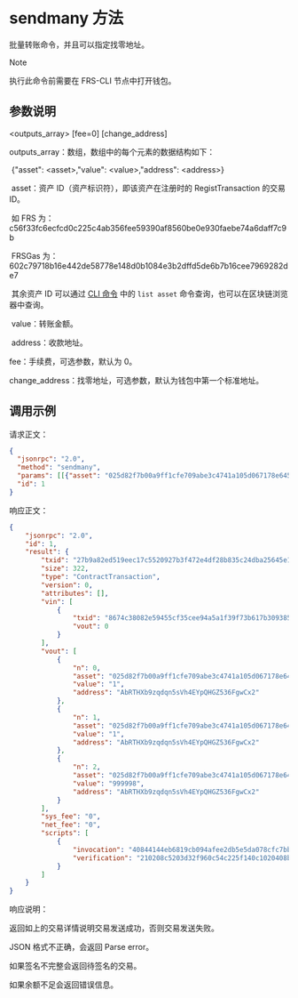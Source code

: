 # sendmany 方法

批量转账命令，并且可以指定找零地址。

> [!Note]
> 执行此命令前需要在 FRS-CLI 节点中打开钱包。

## 参数说明

\<outputs_array> \[fee=0] \[change_address]

outputs_array：数组，数组中的每个元素的数据结构如下：

​	{"asset": \<asset>,"value": \<value>,"address": \<address>}

​	asset：资产 ID（资产标识符），即该资产在注册时的 RegistTransaction 的交易 ID。

​	如 FRS 为：c56f33fc6ecfcd0c225c4ab356fee59390af8560be0e930faebe74a6daff7c9b

​	FRSGas 为：602c79718b16e442de58778e148d0b1084e3b2dffd5de6b7b16cee7969282de7

​	其余资产 ID 可以通过 [CLI 命令](../cli.md) 中的 `list asset` 命令查询，也可以在区块链浏览器中查询。

​	value：转账金额。

​	address：收款地址。

fee：手续费，可选参数，默认为 0。

change_address：找零地址，可选参数，默认为钱包中第一个标准地址。

## 调用示例

请求正文：

```json
{
  "jsonrpc": "2.0",
  "method": "sendmany",
  "params": [[{"asset": "025d82f7b00a9ff1cfe709abe3c4741a105d067178e645bc3ebad9bc79af47d4","value": 1,"address": "AbRTHXb9zqdqn5sVh4EYpQHGZ536FgwCx2"},{"asset": "025d82f7b00a9ff1cfe709abe3c4741a105d067178e645bc3ebad9bc79af47d4","value": 1,"address": "AbRTHXb9zqdqn5sVh4EYpQHGZ536FgwCx2"}]],
  "id": 1
}
```

响应正文：

```json
{
    "jsonrpc": "2.0",
    "id": 1,
    "result": {
        "txid": "27b9a82ed519eec17c5520927b3f472e4df28b835c24dba25645e1650ed8d2ac",
        "size": 322,
        "type": "ContractTransaction",
        "version": 0,
        "attributes": [],
        "vin": [
            {
                "txid": "8674c38082e59455cf35cee94a5a1f39f73b617b3093859aa199c756f7900f1f",
                "vout": 0
            }
        ],
        "vout": [
            {
                "n": 0,
                "asset": "025d82f7b00a9ff1cfe709abe3c4741a105d067178e645bc3ebad9bc79af47d4",
                "value": "1",
                "address": "AbRTHXb9zqdqn5sVh4EYpQHGZ536FgwCx2"
            },
            {
                "n": 1,
                "asset": "025d82f7b00a9ff1cfe709abe3c4741a105d067178e645bc3ebad9bc79af47d4",
                "value": "1",
                "address": "AbRTHXb9zqdqn5sVh4EYpQHGZ536FgwCx2"
            },
            {
                "n": 2,
                "asset": "025d82f7b00a9ff1cfe709abe3c4741a105d067178e645bc3ebad9bc79af47d4",
                "value": "999998",
                "address": "AbRTHXb9zqdqn5sVh4EYpQHGZ536FgwCx2"
            }
        ],
        "sys_fee": "0",
        "net_fee": "0",
        "scripts": [
            {
                "invocation": "40844144eb6819cb094afee2db5e5da078cfc7bbe29dbc60e47b4c3b4bdf77a5fd97865ae9b5a8d8bb3fa20f1441a58a05f848b2ea49c6c0dbbfc5ed241b226665",
                "verification": "210208c5203d32f960c54c225f140c1020408b114c15d29082fc959dac6874828fccac"
            }
        ]
    }
}
```

响应说明：

返回如上的交易详情说明交易发送成功，否则交易发送失败。

JSON 格式不正确，会返回 Parse error。                                                                                                                                         

如果签名不完整会返回待签名的交易。

如果余额不足会返回错误信息。